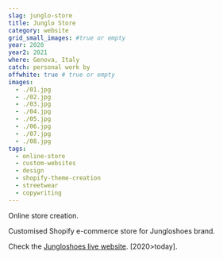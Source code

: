 ```yaml
---
slag: junglo-store
title: Junglo Store
category: website
grid_small_images: #true or empty
year: 2020
year2: 2021
where: Genova, Italy
catch: personal work by
offwhite: true # true or empty
images:
  - ./01.jpg
  - ./02.jpg
  - ./03.jpg
  - ./04.jpg
  - ./05.jpg
  - ./06.jpg
  - ./07.jpg
  - ./08.jpg
tags:
  - online-store
  - custom-websites
  - design
  - shopify-theme-creation
  - streetwear
  - copywriting
---
```


Online store creation.

Customised Shopify e-commerce store for Jungloshoes brand.

Check the [Jungloshoes live website](https://jungloshoes.com/?source=rokma.com).
[2020>today].
